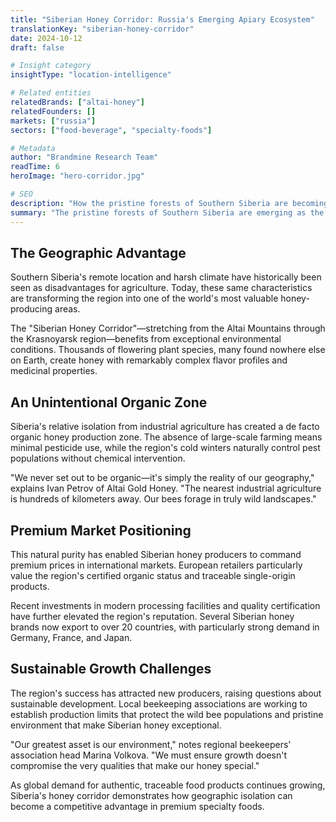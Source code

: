 ```yaml
---
title: "Siberian Honey Corridor: Russia's Emerging Apiary Ecosystem"
translationKey: "siberian-honey-corridor"
date: 2024-10-12
draft: false

# Insight category
insightType: "location-intelligence"

# Related entities
relatedBrands: ["altai-honey"]
relatedFounders: []
markets: ["russia"]
sectors: ["food-beverage", "specialty-foods"]

# Metadata
author: "Brandmine Research Team"
readTime: 6
heroImage: "hero-corridor.jpg"

# SEO
description: "How the pristine forests of Southern Siberia are becoming the epicenter of Russia's premium honey industry"
summary: "The pristine forests of Southern Siberia are emerging as the epicenter of Russia's premium honey industry, attracting international attention for exceptional quality and purity."
---
```


## The Geographic Advantage

Southern Siberia's remote location and harsh climate have historically been seen as disadvantages for agriculture. Today, these same characteristics are transforming the region into one of the world's most valuable honey-producing areas.

The "Siberian Honey Corridor"—stretching from the Altai Mountains through the Krasnoyarsk region—benefits from exceptional environmental conditions. Thousands of flowering plant species, many found nowhere else on Earth, create honey with remarkably complex flavor profiles and medicinal properties.

## An Unintentional Organic Zone

Siberia's relative isolation from industrial agriculture has created a de facto organic honey production zone. The absence of large-scale farming means minimal pesticide use, while the region's cold winters naturally control pest populations without chemical intervention.

"We never set out to be organic—it's simply the reality of our geography," explains Ivan Petrov of Altai Gold Honey. "The nearest industrial agriculture is hundreds of kilometers away. Our bees forage in truly wild landscapes."

## Premium Market Positioning

This natural purity has enabled Siberian honey producers to command premium prices in international markets. European retailers particularly value the region's certified organic status and traceable single-origin products.

Recent investments in modern processing facilities and quality certification have further elevated the region's reputation. Several Siberian honey brands now export to over 20 countries, with particularly strong demand in Germany, France, and Japan.

## Sustainable Growth Challenges

The region's success has attracted new producers, raising questions about sustainable development. Local beekeeping associations are working to establish production limits that protect the wild bee populations and pristine environment that make Siberian honey exceptional.

"Our greatest asset is our environment," notes regional beekeepers' association head Marina Volkova. "We must ensure growth doesn't compromise the very qualities that make our honey special."

As global demand for authentic, traceable food products continues growing, Siberia's honey corridor demonstrates how geographic isolation can become a competitive advantage in premium specialty foods.
